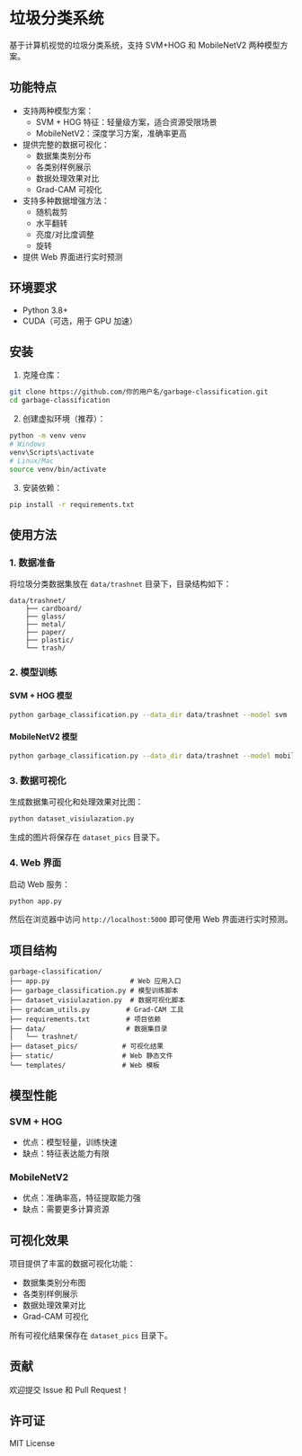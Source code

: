 # 垃圾分类系统

基于计算机视觉的垃圾分类系统，支持 SVM+HOG 和 MobileNetV2 两种模型方案。

## 功能特点

- 支持两种模型方案：
  - SVM + HOG 特征：轻量级方案，适合资源受限场景
  - MobileNetV2：深度学习方案，准确率更高
- 提供完整的数据可视化：
  - 数据集类别分布
  - 各类别样例展示
  - 数据处理效果对比
  - Grad-CAM 可视化
- 支持多种数据增强方法：
  - 随机裁剪
  - 水平翻转
  - 亮度/对比度调整
  - 旋转
- 提供 Web 界面进行实时预测

## 环境要求

- Python 3.8+
- CUDA（可选，用于 GPU 加速）

## 安装

1. 克隆仓库：
```bash
git clone https://github.com/你的用户名/garbage-classification.git
cd garbage-classification
```

2. 创建虚拟环境（推荐）：
```bash
python -m venv venv
# Windows
venv\Scripts\activate
# Linux/Mac
source venv/bin/activate
```

3. 安装依赖：
```bash
pip install -r requirements.txt
```

## 使用方法

### 1. 数据准备

将垃圾分类数据集放在 `data/trashnet` 目录下，目录结构如下：
```
data/trashnet/
    ├── cardboard/
    ├── glass/
    ├── metal/
    ├── paper/
    ├── plastic/
    └── trash/
```

### 2. 模型训练

#### SVM + HOG 模型
```bash
python garbage_classification.py --data_dir data/trashnet --model svm
```

#### MobileNetV2 模型
```bash
python garbage_classification.py --data_dir data/trashnet --model mobilenet --epochs 15
```

### 3. 数据可视化

生成数据集可视化和处理效果对比图：
```bash
python dataset_visiulazation.py
```
生成的图片将保存在 `dataset_pics` 目录下。

### 4. Web 界面

启动 Web 服务：
```bash
python app.py
```
然后在浏览器中访问 `http://localhost:5000` 即可使用 Web 界面进行实时预测。

## 项目结构

```
garbage-classification/
├── app.py                    # Web 应用入口
├── garbage_classification.py # 模型训练脚本
├── dataset_visiulazation.py  # 数据可视化脚本
├── gradcam_utils.py         # Grad-CAM 工具
├── requirements.txt         # 项目依赖
├── data/                    # 数据集目录
│   └── trashnet/
├── dataset_pics/           # 可视化结果
├── static/                 # Web 静态文件
└── templates/              # Web 模板
```

## 模型性能

### SVM + HOG
- 优点：模型轻量，训练快速
- 缺点：特征表达能力有限

### MobileNetV2
- 优点：准确率高，特征提取能力强
- 缺点：需要更多计算资源

## 可视化效果

项目提供了丰富的数据可视化功能：
- 数据集类别分布图
- 各类别样例展示
- 数据处理效果对比
- Grad-CAM 可视化

所有可视化结果保存在 `dataset_pics` 目录下。

## 贡献

欢迎提交 Issue 和 Pull Request！

## 许可证

MIT License
